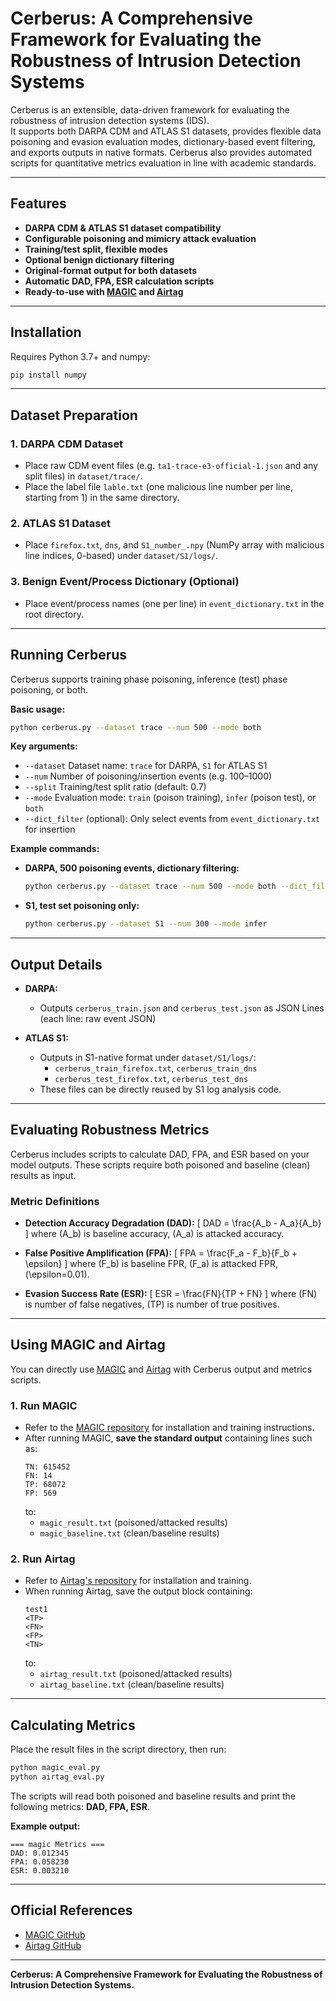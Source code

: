 # Cerberus: A Comprehensive Framework for Evaluating the Robustness of Intrusion Detection Systems

Cerberus is an extensible, data-driven framework for evaluating the robustness of intrusion detection systems (IDS).  
It supports both DARPA CDM and ATLAS S1 datasets, provides flexible data poisoning and evasion evaluation modes, dictionary-based event filtering, and exports outputs in native formats. Cerberus also provides automated scripts for quantitative metrics evaluation in line with academic standards.

---

## Features

- **DARPA CDM & ATLAS S1 dataset compatibility**
- **Configurable poisoning and mimicry attack evaluation**
- **Training/test split, flexible modes**
- **Optional benign dictionary filtering**
- **Original-format output for both datasets**
- **Automatic DAD, FPA, ESR calculation scripts**
- **Ready-to-use with [MAGIC](https://github.com/FDUDSDE/MAGIC) and [Airtag](https://github.com/dhl123/Airtag-2023)**

---

## Installation

Requires Python 3.7+ and numpy:

```bash
pip install numpy
```

---

## Dataset Preparation

### 1. DARPA CDM Dataset

- Place raw CDM event files (e.g. `ta1-trace-e3-official-1.json` and any split files) in `dataset/trace/`.
- Place the label file `lable.txt` (one malicious line number per line, starting from 1) in the same directory.

### 2. ATLAS S1 Dataset

- Place `firefox.txt`, `dns`, and `S1_number_.npy` (NumPy array with malicious line indices, 0-based) under `dataset/S1/logs/`.

### 3. Benign Event/Process Dictionary (Optional)

- Place event/process names (one per line) in `event_dictionary.txt` in the root directory.

---

## Running Cerberus

Cerberus supports training phase poisoning, inference (test) phase poisoning, or both.

**Basic usage:**

```bash
python cerberus.py --dataset trace --num 500 --mode both
```

**Key arguments:**

- `--dataset`    Dataset name: `trace` for DARPA, `S1` for ATLAS S1
- `--num`        Number of poisoning/insertion events (e.g. 100–1000)
- `--split`      Training/test split ratio (default: 0.7)
- `--mode`       Evaluation mode: `train` (poison training), `infer` (poison test), or `both`
- `--dict_filter` (optional): Only select events from `event_dictionary.txt` for insertion

**Example commands:**

- **DARPA, 500 poisoning events, dictionary filtering:**
  ```bash
  python cerberus.py --dataset trace --num 500 --mode both --dict_filter
  ```

- **S1, test set poisoning only:**
  ```bash
  python cerberus.py --dataset S1 --num 300 --mode infer
  ```

---

## Output Details

- **DARPA:**
  - Outputs `cerberus_train.json` and `cerberus_test.json` as JSON Lines (each line: raw event JSON)

- **ATLAS S1:**
  - Outputs in S1-native format under `dataset/S1/logs/`:
    - `cerberus_train_firefox.txt`, `cerberus_train_dns`
    - `cerberus_test_firefox.txt`, `cerberus_test_dns`
  - These files can be directly reused by S1 log analysis code.

---

## Evaluating Robustness Metrics

Cerberus includes scripts to calculate DAD, FPA, and ESR based on your model outputs. These scripts require both poisoned and baseline (clean) results as input.

### Metric Definitions

- **Detection Accuracy Degradation (DAD):**
  \[
  DAD = \frac{A_b - A_a}{A_b}
  \]
  where \(A_b\) is baseline accuracy, \(A_a\) is attacked accuracy.

- **False Positive Amplification (FPA):**
  \[
  FPA = \frac{F_a - F_b}{F_b + \epsilon}
  \]
  where \(F_b\) is baseline FPR, \(F_a\) is attacked FPR, \(\epsilon=0.01\).

- **Evasion Success Rate (ESR):**
  \[
  ESR = \frac{FN}{TP + FN}
  \]
  where \(FN\) is number of false negatives, \(TP\) is number of true positives.

---

## Using MAGIC and Airtag

You can directly use [MAGIC](https://github.com/FDUDSDE/MAGIC) and [Airtag](https://github.com/dhl123/Airtag-2023) with Cerberus output and metrics scripts.

### 1. Run MAGIC

- Refer to the [MAGIC repository](https://github.com/FDUDSDE/MAGIC) for installation and training instructions.
- After running MAGIC, **save the standard output** containing lines such as:
  ```
  TN: 615452
  FN: 14
  TP: 68072
  FP: 569
  ```
  to:
    - `magic_result.txt` (poisoned/attacked results)
    - `magic_baseline.txt` (clean/baseline results)

### 2. Run Airtag

- Refer to [Airtag's repository](https://github.com/dhl123/Airtag-2023) for installation and training.
- When running Airtag, save the output block containing:
  ```
  test1
  <TP>
  <FN>
  <FP>
  <TN>
  ```
  to:
    - `airtag_result.txt` (poisoned/attacked results)
    - `airtag_baseline.txt` (clean/baseline results)

---

## Calculating Metrics

Place the result files in the script directory, then run:

```bash
python magic_eval.py
python airtag_eval.py
```

The scripts will read both poisoned and baseline results and print the following metrics: **DAD, FPA, ESR**.

**Example output:**

```
=== magic Metrics ===
DAD: 0.012345
FPA: 0.058230
ESR: 0.003210
```

---

## Official References

- [MAGIC GitHub](https://github.com/FDUDSDE/MAGIC)
- [Airtag GitHub](https://github.com/dhl123/Airtag-2023)

---

**Cerberus: A Comprehensive Framework for Evaluating the Robustness of Intrusion Detection Systems.**